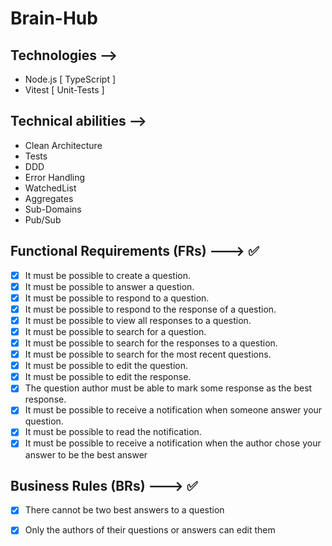 # Brain-Hub

## Technologies -->

- Node.js [ TypeScript ]
- Vitest [ Unit-Tests ]

## Technical abilities -->

- Clean Architecture
- Tests
- DDD
- Error Handling
- WatchedList
- Aggregates
- Sub-Domains
- Pub/Sub

##

## Functional Requirements (FRs) ---> ✅


- [X] It must be possible to create a question.
- [X] It must be possible to answer a question.
- [X] It must be possible to respond to a question.
- [X] It must be possible to respond to the response of a question.
- [X] It must be possible to view all responses to a question.
- [X] It must be possible to search for a question.
- [X] It must be possible to search for the responses to a question.
- [X] It must be possible to search for the most recent questions.
- [X] It must be possible to edit the question.
- [X] It must be possible to edit the response.
- [X] The question author must be able to mark some response as the best response.
- [X] It must be possible to receive a notification when someone answer your question.
- [X] It must be possible to read the notification.
- [X] It must be possible to receive a notification when the author chose your answer to be the best answer

## Business Rules (BRs) ---> ✅

- [X] There cannot be two best answers to a question
- [X] Only the authors of their questions or answers can edit them




 